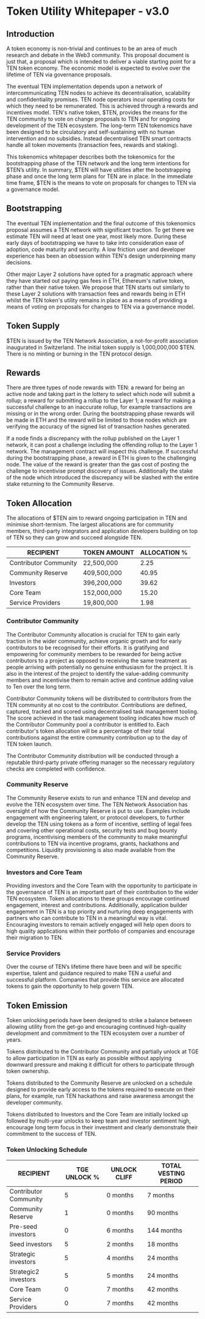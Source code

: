 # Token Utility Whitepaper - v3.0

## Introduction 
A token economy is non-trivial and continues to be an area of much research and debate in the Web3 community. This proposal document is just that, a proposal which is intended to deliver a viable starting point for a TEN token economy. The economic model is expected to evolve over the lifetime of TEN via governance proposals.

The eventual TEN implementation depends upon a network of intercommunicating TEN nodes to achieve its decentralisation, scalability and confidentiality promises. TEN node operators incur operating costs for which they need to be remunerated. This is achieved through a rewards and incentives model. TEN's native token, $TEN, provides the means for the TEN community to vote on change proposals to TEN and for ongoing development of the TEN ecosystem. The long-term TEN tokenomics have been designed to be circulatory and self-sustaining with no human intervention and no subsidies. Instead decentralised TEN smart contracts handle all token movements (transaction fees, rewards and staking).

This tokenomics whitepaper describes both the tokenomics for the bootstrapping phase of the TEN network and the long term intentions for $TEN’s utility. In summary, $TEN will have utilities after the bootstrapping phase and once the long term plans for TEN are in place. In the immediate time frame, $TEN is the means to vote on proposals for changes to TEN via a governance model.

## Bootstrapping

The eventual TEN implementation and the final outcome of this tokenomics proposal assumes a TEN network with significant traction. To get there we estimate TEN will need at least one year, most likely more. During these early days of bootstrapping we have to take into consideration ease of adoption, code maturity and security. A low friction user and developer experience has been an obsession within TEN's design underpinning many decisions.

Other major Layer 2 solutions have opted for a pragmatic approach where they have started out paying gas fees in ETH, Ethereum's native token, rather than their native token. We propose that TEN starts out similarly to these Layer 2 solutions with transaction fees and rewards being in ETH whilst the TEN token's utility remains in place as a means of providing a means of voting on proposals for changes to TEN via a governance model.

## Token Supply

$TEN is issued by the TEN Network Association, a not-for-profit association inaugurated in Switzerland. The initial token supply is 1,000,000,000 $TEN. There is no minting or burning in the TEN protocol design.

## Rewards
There are three types of node rewards with TEN: a reward for being an active node and taking part in the lottery to select which node will submit a rollup; a reward for submitting a rollup to the Layer 1; a reward for making a successful challenge to an inaccurate rollup, for example transactions are missing or in the wrong order. During the bootstrapping phase rewards will be made in ETH and the reward will be limited to those nodes which are verifying the accuracy of the signed list of transaction hashes generated.

If a node finds a discrepancy with the rollup published on the Layer 1 network, it can post a challenge including the offending rollup to the Layer 1 network. The management contract will inspect this challenge. If successful during the bootstrapping phase, a reward in ETH is given to the challenging node. The value of the reward is greater than the gas cost of posting the challenge to incentivise prompt discovery of issues. Additionally the stake of the node which introduced the discrepancy will be slashed with the entire stake returning to the Community Reserve.

## Token Allocation

The allocations of $TEN aim to reward ongoing participation in TEN and minimise short-termism. The largest allocations are for community members, third-party integrators and application developers building on top of TEN so they can grow and succeed alongside TEN.

| RECIPIENT             | TOKEN AMOUNT   | ALLOCATION % |
|-----------------------|----------------|--------------|
| Contributor Community | 22,500,000     | 2.25         |
| Community Reserve     | 409,500,000    | 40.95        |
| Investors             | 396,200,000    | 39.62        |
| Core Team             | 152,000,000    | 15.20        |
| Service Providers     | 19,800,000     | 1.98         |


### Contributor Community
The Contributor Community allocation is crucial for TEN to gain early traction in the wider community, achieve organic growth and for early contributors to be recognised for their efforts. It is gratifying and empowering for community members to be rewarded for being active contributors to a project as opposed to receiving the same treatment as people arriving with potentially no genuine enthusiasm for the project. It is also in the interest of the project to identify the value-adding community members and incentivise them to remain active and continue adding value to Ten over the long term.

Contributor Community tokens will be distributed to contributors from the TEN community at no cost to the contributor. Contributions are defined, captured, tracked and scored using decentralised task management tooling. The score achieved in the task management tooling indicates how much of the Contributor Community pool a contributor is entitled to. Each contributor's token allocation will be a percentage of their total contributions against the entire community contribution up to the day of TEN token launch.

The Contributor Community distribution will be conducted through a reputable third-party private offering manager so the necessary regulatory checks are completed with confidence. 

### Community Reserve
The Community Reserve exists to run and enhance TEN and develop and evolve the TEN ecosystem over time.  The TEN Network Association has oversight of how the Community Reserve is put to use. Examples include engagement with engineering talent, or protocol developers, to further develop the TEN using tokens as a form of incentive, settling of legal fees and covering other operational costs, security tests and bug bounty programs, incentivising members of the community to make meaningful contributions to TEN via incentive programs, grants, hackathons and competitions. Liquidity provisioning is also made available from the Community Reserve.

### Investors and Core Team
Providing investors and the Core Team with the opportunity to participate in the governance of TEN is an important part of their contribution to the wider TEN ecosystem. Token allocations to these groups encourage continued engagement, interest and contributions. Additionally, application builder engagement in TEN is a top priority and nurturing deep engagements with partners who can contribute to TEN in a meaningful way is vital. Encouraging investors to remain actively engaged will help open doors to high quality applications within their portfolio of companies and encourage their migration to TEN.

### Service Providers
Over the course of TEN’s lifetime there have been and will be specific expertise, talent and guidance required to make TEN a useful and successful platform. Companies that provide this service are allocated tokens to gain the opportunity to help govern TEN.

## Token Emission
Token unlocking periods have been designed to strike a balance between allowing utility from the get-go and encouraging continued high-quality development and commitment to the TEN ecosystem over a number of years.

Tokens distributed to the Contributor Community and partially unlock at TGE to allow participation in TEN as early as possible without applying downward pressure and making it difficult for others to participate through token ownership.  

Tokens distributed to the Community Reserve are unlocked on a schedule designed to provide early access to the tokens required to execute on their plans, for example, run TEN hackathons and raise awareness amongst the developer community.

Tokens distributed to Investors and the Core Team are initially locked up followed by multi-year unlocks to keep team and investor sentiment high, encourage long term focus in their investment and clearly demonstrate their commitment to the success of TEN.


### Token Unlocking Schedule

| RECIPIENT             | TGE UNLOCK % | UNLOCK CLIFF    | TOTAL VESTING PERIOD        |
|-----------------------|--------------|-----------------|-----------------------------|
| Contributor Community | 5            | 0 months        | 7 months                    |
| Community Reserve     | 1            | 0 months        | 90 months                   |
| Pre-seed investors    | 0            | 6 months        | 144 months                  |
| Seed investors        | 5            | 2 months        | 18 months                   |
| Strategic investors   | 5            | 4 months        | 24 months                   |
| Strategic2 investors  | 5            | 5 months        | 24 months                   |
| Core Team             | 0            | 7 months        | 42 months                   |
| Service Providers     | 0            | 7 months        | 42 months                   |




